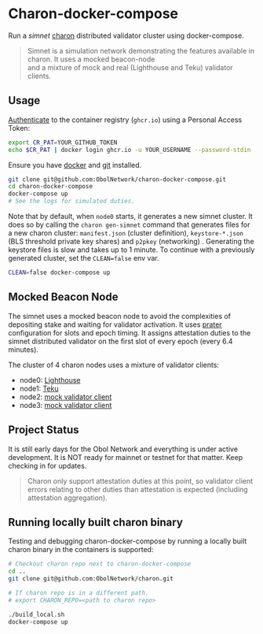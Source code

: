 # Charon-docker-compose

Run a *simnet* [charon](https://github.com/ObolNetwork/charon) distributed validator cluster using docker-compose.

> Simnet is a simulation network demonstrating the features available in charon. It uses a mocked beacon-node  
> and a mixture of mock and real (Lighthouse and Teku) validator clients.

## Usage
[Authenticate](https://docs.github.com/en/packages/working-with-a-github-packages-registry/working-with-the-container-registry#authenticating-to-the-container-registry) to the container registry (`ghcr.io`) using a Personal Access Token:

```sh
export CR_PAT=YOUR_GITHUB_TOKEN
echo $CR_PAT | docker login ghcr.io -u YOUR_USERNAME --password-stdin
```
Ensure you have [docker](https://docs.docker.com/engine/install/) and [git](https://git-scm.com/downloads) installed.

```sh
git clone git@github.com:ObolNetwork/charon-docker-compose.git
cd charon-docker-compose
docker-compose up
# See the logs for simulated duties.
```

Note that by default, when `node0` starts, it generates a new simnet cluster.
It does so by calling the `charon gen-simnet` command that generates files for a new charon cluster: `manifest.json` (cluster definition), 
`keystore-*.json` (BLS threshold private key shares) and `p2pkey` (networking) . 
Generating the keystore files is slow and takes up to 1 minute.
To continue with a previously generated cluster, set the `CLEAN=false` env var.
```sh
CLEAN=false docker-compose up
```

## Mocked Beacon Node

The simnet uses a mocked beacon node to avoid the complexities of depositing stake and waiting for validator activation.
It uses [prater](https://prater.beaconcha.in/) configuration for slots and epoch timing. It assigns attestation duties to the simnet 
distributed validator on the first slot of every epoch (every 6.4 minutes).

The cluster of 4 charon nodes uses a mixture of validator clients:
- node0: [Lighthouse](https://github.com/sigp/lighthouse)
- node1: [Teku](https://github.com/ConsenSys/teku)
- node2: [mock validator client](https://github.com/ObolNetwork/charon/tree/main/testutil/validatormock)
- node3: [mock validator client](https://github.com/ObolNetwork/charon/tree/main/testutil/validatormock)

## Project Status

It is still early days for the Obol Network and everything is under active development. 
It is NOT ready for mainnet or testnet for that matter. 
Keep checking in for updates.

> Charon only support attestation duties at this point, so validator client errors relating to 
> other duties than attestation is expected (including attestation aggregation). 

## Running locally built charon binary 

Testing and debugging charon-docker-compose by running a locally built charon binary in the containers is supported: 
```sh
# Checkout charon repo next to charon-docker-compose
cd ..
git clone git@github.com:ObolNetwork/charon.git

# If charon repo is in a different path.
# export CHARON_REPO=<path to charon repo>  

./build_local.sh
docker-compose up
```
